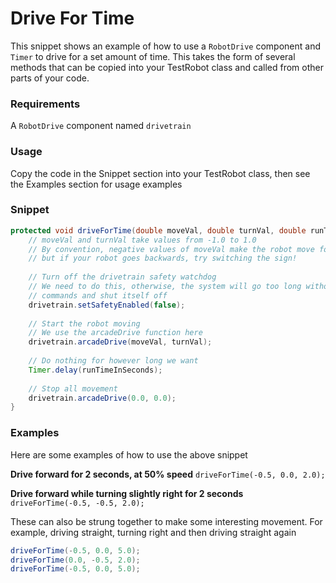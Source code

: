Drive For Time
==============

This snippet shows an example of how to use a `RobotDrive` component and `Timer` to drive for a set amount of time. This takes the form of several methods that can be copied into your TestRobot class and called from other parts of your code.

### Requirements
A `RobotDrive` component named `drivetrain`

### Usage
Copy the code in the Snippet section into your TestRobot class, then see the Examples section for usage examples

### Snippet
```java
protected void driveForTime(double moveVal, double turnVal, double runTimeInSeconds) {
    // moveVal and turnVal take values from -1.0 to 1.0
    // By convention, negative values of moveVal make the robot move forward
    // but if your robot goes backwards, try switching the sign!
    
    // Turn off the drivetrain safety watchdog
    // We need to do this, otherwise, the system will go too long without motor
    // commands and shut itself off
    drivetrain.setSafetyEnabled(false);
    
    // Start the robot moving
    // We use the arcadeDrive function here
    drivetrain.arcadeDrive(moveVal, turnVal);
    
    // Do nothing for however long we want
    Timer.delay(runTimeInSeconds);
    
    // Stop all movement
    drivetrain.arcadeDrive(0.0, 0.0);
}
```

### Examples
Here are some examples of how to use the above snippet

**Drive forward for 2 seconds, at 50% speed**
`driveForTime(-0.5, 0.0, 2.0);`

**Drive forward while turning slightly right for 2 seconds**
`driveForTime(-0.5, -0.5, 2.0);`

These can also be strung together to make some interesting movement. For example, driving straight, turning right and then driving straight again
```java
driveForTime(-0.5, 0.0, 5.0);
driveForTime(0.0, -0.5, 2.0);
driveForTime(-0.5, 0.0, 5.0);
```